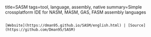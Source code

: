 title=SASM
tags=tool, language, assembly, native
summary=Simple crossplatform IDE for NASM, MASM, GAS, FASM assembly languages
~~~~~~

[Website](https://dman95.github.io/SASM/english.html) | [Source](https://github.com/Dman95/SASM)
